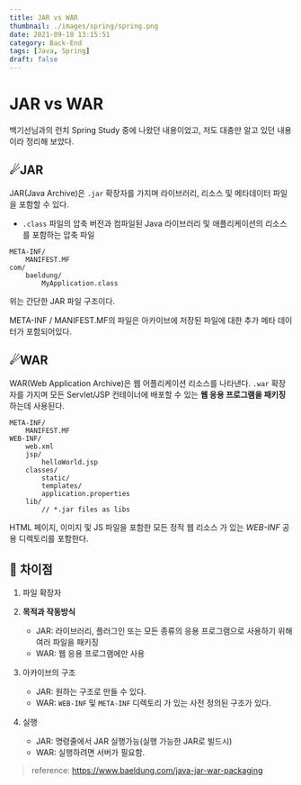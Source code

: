 ```yaml
---
title: JAR vs WAR
thumbnail: ./images/spring/spring.png
date: 2021-09-10 13:15:51
category: Back-End
tags: [Java, Spring]
draft: false
---
```


# JAR vs WAR

백기선님과의 런치 Spring Study 중에 나왔던 내용이었고, 저도 대충만 알고 있던 내용이라 정리해 보았다.



## ☄JAR

JAR(Java Archive)은 `.jar` 확장자를 가지며 라이브러리, 리소스 및 메타데이터 파일을 포함할 수 있다.

- `.class` 파일의 압축 버전과 컴파일된 Java 라이브러리 및 애플리케이션의 리소스를 포함하는 압축 파일

```text
META-INF/
    MANIFEST.MF
com/
    baeldung/
        MyApplication.class
```

위는 간단한 JAR 파일 구조이다.

META-INF / MANIFEST.MF의 파일은 아카이브에 저장된 파일에 대한 추가 메타 데이터가 포함되어있다.



## ☄WAR

WAR(Web Application Archive)은 웹 어플리케이션 리소스를 나타낸다. `.war` 확장자를 가지며 모든 Servlet/JSP 컨테이너에 배포할 수 있는 **웹 응용 프로그램을 패키징** 하는데 사용된다.

```text
META-INF/
    MANIFEST.MF
WEB-INF/
    web.xml
    jsp/
        helloWorld.jsp
    classes/
        static/
        templates/
        application.properties
    lib/
        // *.jar files as libs
```

HTML 페이지, 이미지 및 JS 파일을 포함한 모든 정적 웹 리소스 가 있는 *WEB-INF* 공용 디렉토리를 포함한다.



## 🔎 차이점

1. 파일 확장자
2. **목적과 작동방식**
   - JAR: 라이브러리, 플러그인 또는 모든 종류의 응용 프로그램으로 사용하기 위해 여러 파일을 패키징
   - WAR: 웹 응용 프로그램에만 사용
3. 아카이브의 구조
   - JAR: 원하는 구조로 만들 수 있다.
   - WAR: `WEB-INF` 및 `META-INF` 디렉토리 가 있는 사전 정의된 구조가 있다.

4. 실행
   - JAR: 명령줄에서 JAR 실행가능(실행 가능한 JAR로 빌드시)
   - WAR: 실행하려면 서버가 필요함.



> reference: https://www.baeldung.com/java-jar-war-packaging
